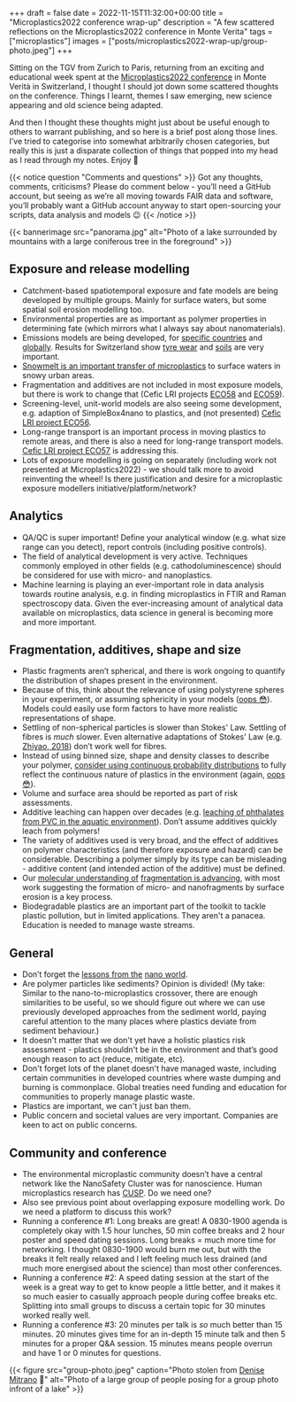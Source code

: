 +++ 
draft = false
date = 2022-11-15T11:32:00+00:00
title = "Microplastics2022 conference wrap-up"
description = "A few scattered reflections on the Microplastics2022 conference in Monte Verita"
tags = ["microplastics"]
images = ["posts/microplastics2022-wrap-up/group-photo.jpeg"]
+++

Sitting on the TGV from Zurich to Paris, returning from an exciting and educational week spent at the [Microplastics2022 conference](https://microplastics2022.ch/) in Monte Verità in Switzerland, I thought I should jot down some scattered thoughts on the conference. Things I learnt, themes I saw emerging, new science appearing and old science being adapted.

And then I thought these thoughts might just about be useful enough to others to warrant publishing, and so here is a brief post along those lines. I’ve tried to categorise into somewhat arbitrarily chosen categories, but really this is just a disparate collection of things that popped into my head as I read through my notes. Enjoy 🙂

{{< notice question "Comments and questions" >}}
Got any thoughts, comments, criticisms? Please do comment below - you’ll need a GitHub account, but seeing as we’re all moving towards FAIR data and software, you’ll probably want a GitHub account anyway to start open-sourcing your scripts, data analysis and models 😉
{{< /notice >}}

{{< bannerimage src="panorama.jpg" alt="Photo of a lake surrounded by mountains with a large coniferous tree in the foreground" >}}

## Exposure and release modelling

- Catchment-based spatiotemporal exposure and fate models are being developed by multiple groups. Mainly for surface waters, but some spatial soil erosion modelling too.
- Environmental properties are as important as polymer properties in determining fate (which mirrors what I always say about nanomaterials).
- Emissions models are being developed, for [specific countries](https://doi.org/10.1021/acs.est.9b02900) and [globally](https://doi.org/10.1021/acs.est.9b02900). Results for Switzerland show [tyre wear](https://doi.org/10.1016/j.envpol.2019.113573) and [soils](https://doi.org/10.1021/acs.est.9b02900) are very important.
- [Snowmelt is an important transfer of microplastics](https://doi.org/10.3389/frwa.2022.958130) to surface waters in snowy urban areas.
- Fragmentation and additives are not included in most exposure models, but there is work to change that (Cefic LRI projects [ECO58](https://cefic-lri.org/projects/eco-58-comprehensive-additive-release-and-bioaccessibility-model-for-risk-assessment-of-micro-and-nano-plastics-in-the-environment/) and [ECO59](https://doi.org/10.5281/zenodo.7035673)).
- Screening-level, unit-world models are also seeing some development, e.g. adaption of SimpleBox4nano to plastics, and (not presented) [Cefic LRI project ECO56](https://cefic-lri.org/projects/eco-56-utopia-development-of-a-multimedia-unit-world-open-source-model-for-microplastic/).
- Long-range transport is an important process in moving plastics to remote areas, and there is also a need for long-range transport models. [Cefic LRI project ECO57](https://cefic-lri.org/projects/eco-57-%ce%bcplanet-microplastic-long-range-transport-assessment-and-estimation-tools/) is addressing this.
- Lots of exposure modelling is going on separately (including work not presented at Microplastics2022) - we should talk more to avoid reinventing the wheel! Is there justification and desire for a microplastic exposure modellers initiative/platform/network?

## Analytics

- QA/QC is super important! Define your analytical window (e.g. what size range can you detect), report controls (including positive controls).
- The field of analytical development is very active. Techniques commonly employed in other fields (e.g. cathodoluminescence) should be considered for use with micro- and nanoplastics.
- Machine learning is playing an ever-important role in data analysis towards routine analysis, e.g. in finding microplastics in FTIR and Raman spectroscopy data. Given the ever-increasing amount of analytical data available on microplastics, data science in general is becoming more and more important.

## Fragmentation, additives, shape and size

- Plastic fragments aren’t spherical, and there is work ongoing to quantify the distribution of shapes present in the environment.
- Because of this, think about the relevance of using polystyrene spheres in your experiment, or assuming sphericity in your models ([oops 😳](https://github.com/microplastics-cluster/fragment-mnp/blob/dc0c29edaccf1845d0d998c7f37a20a6eb649112/src/fragmentmnp/fragmentmnp.py#L120-L124)). Models could easily use form factors to have more realistic representations of shape.
- Settling of non-spherical particles is slower than Stokes' Law. Settling of fibres is *much* slower. Even alternative adaptations of Stokes' Law (e.g. [Zhiyao, 2018](https://doi.org/10.1016/S1674-2370(15)30017-X)) don’t work well for fibres.
- Instead of using binned size, shape and density classes to describe your polymer, [consider using continuous probability distributions](https://doi.org/10.1021/acs.estlett.9b00379) to fully reflect the continuous nature of plastics in the environment (again, [oops 😳](https://github.com/microplastics-cluster/fragment-mnp/blob/dc0c29edaccf1845d0d998c7f37a20a6eb649112/src/fragmentmnp/examples.py#L20)).
- Volume and surface area should be reported as part of risk assessments.
- Additive leaching can happen over decades (e.g. [leaching of phthalates from PVC in the aquatic environment](https://doi.org/10.1021/acs.est.2c05108)). Don’t assume additives quickly leach from polymers!
- The variety of additives used is very broad, and the effect of additives on polymer characteristics (and therefore exposure and hazard) can be considerable. Describing a polymer simply by its type can be misleading - additive content (and intended action of the additive) must be defined.
- Our [molecular understanding of](https://doi.org/10.1021/acs.est.0c07718) [fragmentation is advancing](https://doi.org/10.1016/j.scitotenv.2022.154035), with most work suggesting the formation of micro- and nanofragments by surface erosion is a key process.
- Biodegradable plastics are an important part of the toolkit to tackle plastic pollution, but in limited applications. They aren't a panacea. Education is needed to manage waste streams.

## General

- Don’t forget the [lessons from the](https://doi.org/10.1038/s41565-020-0742-1) [nano world](https://doi.org/10.1021/acs.est.6b04054).
- Are polymer particles like sediments? Opinion is divided! (My take: Similar to the nano-to-microplastics crossover, there are enough similarities to be useful, so we should figure out where we can use previously developed approaches from the sediment world, paying careful attention to the many places where plastics deviate from sediment behaviour.)
- It doesn't matter that we don't yet have a holistic plastics risk assessment - plastics shouldn't be in the environment and that’s good enough reason to act (reduce, mitigate, etc).
- Don't forget lots of the planet doesn't have managed waste, including certain communities in developed countries where waste dumping and burning is commonplace. Global treaties need funding and education for communities to properly manage plastic waste.
- Plastics are important, we can't just ban them.
- Public concern and societal values are very important. Companies are keen to act on public concerns.

## Community and conference

- The environmental microplastic community doesn’t have a central network like the NanoSafety Cluster was for nanoscience. Human microplastics research has [CUSP](https://cusp-research.eu/). Do we need one?
- Also see previous point about overlapping exposure modelling work. Do we need a platform to discuss this work?
- Running a conference #1: Long breaks are great! A 0830-1900 agenda is completely okay with 1.5 hour lunches, 50 min coffee breaks and 2 hour poster and speed dating sessions. Long breaks = much more time for networking. I thought 0830-1900 would burn me out, but with the breaks it felt really relaxed and I left feeling much less drained (and much more energised about the science) than most other conferences.
- Running a conference #2: A speed dating session at the start of the week is a great way to get to know people a little better, and it makes it so much easier to casually approach people during coffee breaks etc. Splitting into small groups to discuss a certain topic for 30 minutes worked really well.
- Running a conference #3: 20 minutes per talk is *so* much better than 15 minutes. 20 minutes gives time for an in-depth 15 minute talk and then 5 minutes for a proper Q&A session. 15 minutes means people overrun and have 1 or 0 minutes for questions.

{{< figure src="group-photo.jpeg" caption="Photo stolen from [Denise Mitrano](https://twitter.com/DeniseMitrano/status/1592175305485332481) 🙂" alt="Photo of a large group of people posing for a group photo infront of a lake" >}}
